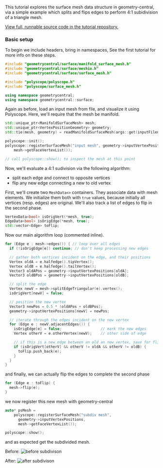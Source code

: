 This tutorial explores the surface mesh data structure in geometry-central, via a simple example which splits and flips edges to perform 4:1 subidivision of a triangle mesh.

[View full, runnable source code in the tutorial repository.](https://github.com/nmwsharp/geometry-central-tutorials)


### Basic setup

To begin we include headers, bring in namespaces, See the first tutorial for more info on these steps.

```cpp
#include "geometrycentral/surface/manifold_surface_mesh.h"
#include "geometrycentral/surface/meshio.h"
#include "geometrycentral/surface/surface_mesh.h"

#include "polyscope/polyscope.h"
#include "polyscope/surface_mesh.h"

using namespace geometrycentral;
using namespace geometrycentral::surface;
```

Again as before, load an input mesh from file, and visualize it using Polyscope. Here, we'll require that the mesh be manifold.
  
```cpp 
std::unique_ptr<ManifoldSurfaceMesh> mesh;
std::unique_ptr<VertexPositionGeometry> geometry;
std::tie(mesh, geometry) = readManifoldSurfaceMesh(args::get(inputFilename));

polyscope::init();
polyscope::registerSurfaceMesh("input mesh", geometry->inputVertexPositions,
    mesh->getFaceVertexList());

// call polyscope::show(); to inspect the mesh at this point
```

Now, we'll evaluate a 4:1 sudivision via the following algorithm:

- split each edge and connect to opposite vertices
- flip any new edge connecting a new to old vertex


First, we'll create two `MeshData<>` containers. They associate data with mesh elements. We initialize them both with `true` values, because initially all vertices (resp. edges) are original. We'll also track a list of edges to flip in the second phase.
 
```cpp
VertexData<bool> isOrigVert(*mesh, true);
EdgeData<bool> isOrigEdge(*mesh, true);
std::vector<Edge> toFlip;
```
 
Now our main algorithm loop (commented inline).

```cpp
for (Edge e : mesh->edges()) { // loop over all edges
  if (!isOrigEdge[e]) continue; // don't keep processing new edges

  // gather both vertices incident on the edge, and their positions
  Vertex oldA = e.halfedge().tipVertex();
  Vertex oldB = e.halfedge().tailVertex();
  Vector3 oldAPos = geometry->inputVertexPositions[oldA];
  Vector3 oldBPos = geometry->inputVertexPositions[oldB];

  // split the edge
  Vertex newV = mesh->splitEdgeTriangular(e).vertex();
  isOrigVert[newV] = false;

  // position the new vertex
  Vector3 newPos = 0.5 * (oldAPos + oldBPos);
  geometry->inputVertexPositions[newV] = newPos;

  // iterate through the edges incident on the new vertex
  for (Edge e : newV.adjacentEdges()) {
    isOrigEdge[e] = false;                  // mark the new edges
    Vertex otherV = e.otherVertex(newV);    // other side of edge

    // if this is a new edge between an old an new vertex, save for flipping
    if (isOrigVert[otherV] && otherV != oldA && otherV != oldB) {
      toFlip.push_back(e);
    }
  }
}
```
 
and finally, we can actually flip the edges to complete the second phase

```cpp
for (Edge e : toFlip) {
  mesh->flip(e);
}
```

we now register this new mesh with geometry-central

```cpp
auto* psMesh =
    polyscope::registerSurfaceMesh("subdiv mesh", 
      geometry->inputVertexPositions, 
      mesh->getFaceVertexList());

polyscope::show();
```

and as expected get the subdivided mesh.

Before:
![before subdivison](/media/tutorials/subdiv_before.jpeg)

After:
![after subdivison](/media/tutorials/subdiv_after.jpeg)


